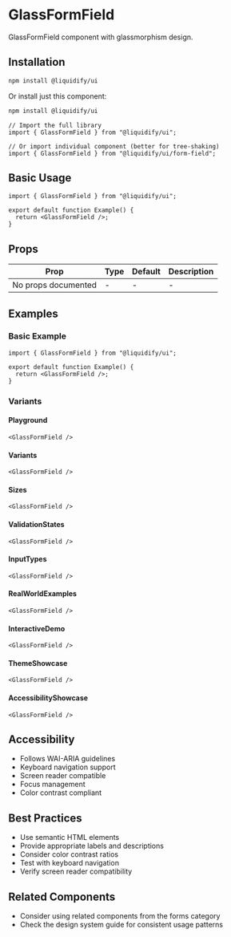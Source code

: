 # GlassFormField

GlassFormField component with glassmorphism design.

## Installation

```bash
npm install @liquidify/ui
```

Or install just this component:

```bash
npm install @liquidify/ui
```

```tsx
// Import the full library
import { GlassFormField } from "@liquidify/ui";

// Or import individual component (better for tree-shaking)
import { GlassFormField } from "@liquidify/ui/form-field";
```

## Basic Usage

```tsx
import { GlassFormField } from "@liquidify/ui";

export default function Example() {
  return <GlassFormField />;
}
```

## Props

| Prop                | Type | Default | Description |
| ------------------- | ---- | ------- | ----------- |
| No props documented | -    | -       | -           |

## Examples

### Basic Example

```tsx
import { GlassFormField } from "@liquidify/ui";

export default function Example() {
  return <GlassFormField />;
}
```

### Variants

#### Playground

```tsx
<GlassFormField />
```

#### Variants

```tsx
<GlassFormField />
```

#### Sizes

```tsx
<GlassFormField />
```

#### ValidationStates

```tsx
<GlassFormField />
```

#### InputTypes

```tsx
<GlassFormField />
```

#### RealWorldExamples

```tsx
<GlassFormField />
```

#### InteractiveDemo

```tsx
<GlassFormField />
```

#### ThemeShowcase

```tsx
<GlassFormField />
```

#### AccessibilityShowcase

```tsx
<GlassFormField />
```

## Accessibility

- Follows WAI-ARIA guidelines
- Keyboard navigation support
- Screen reader compatible
- Focus management
- Color contrast compliant

## Best Practices

- Use semantic HTML elements
- Provide appropriate labels and descriptions
- Consider color contrast ratios
- Test with keyboard navigation
- Verify screen reader compatibility

## Related Components

- Consider using related components from the forms category
- Check the design system guide for consistent usage patterns
